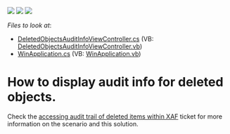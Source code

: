 <!-- default badges list -->
![](https://img.shields.io/endpoint?url=https://codecentral.devexpress.com/api/v1/VersionRange/128589743/11.2.5%2B)
[![](https://img.shields.io/badge/Open_in_DevExpress_Support_Center-FF7200?style=flat-square&logo=DevExpress&logoColor=white)](https://supportcenter.devexpress.com/ticket/details/E479)
[![](https://img.shields.io/badge/📖_How_to_use_DevExpress_Examples-e9f6fc?style=flat-square)](https://docs.devexpress.com/GeneralInformation/403183)
<!-- default badges end -->
<!-- default file list -->
*Files to look at*:

* [DeletedObjectsAuditInfoViewController.cs](./CS/WinSolution.Module.Win/DeletedObjectsAuditInfoViewController.cs) (VB: [DeletedObjectsAuditInfoViewController.vb](./VB/WinSolution.Module.Win/DeletedObjectsAuditInfoViewController.vb))
* [WinApplication.cs](./CS/WinSolution.Win/WinApplication.cs) (VB: [WinApplication.vb](./VB/WinSolution.Win/WinApplication.vb))
<!-- default file list end -->
# How to display audit info for deleted objects.


<p>Check the <a href="https://www.devexpress.com/Support/Center/p/Q183963">accessing audit trail of deleted items within XAF</a> ticket for more information on the scenario and this solution.</p>

<br/>


